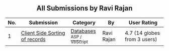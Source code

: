 ﻿<div align="center">

## All Submissions by Ravi Rajan

</div>

No.  | Submission | Category | By   | User Rating
---- | ---------- | -------- | ---- | -----------
1 | [Client Side Sorting of records<br />](https://github.com/Planet-Source-Code/ravi-rajan-client-side-sorting-of-records__4-7955) | [Databases<br /><sup>ASP / VbScript</sup>](../ByCategory/databases__4-5.md) | Ravi Rajan | 4.7 (14 globes from 3 users)
